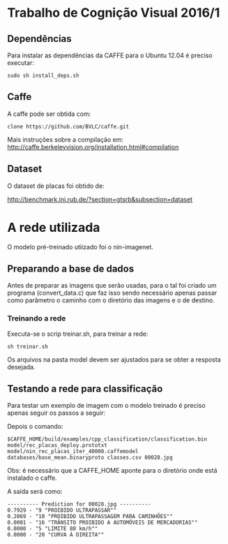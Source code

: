Trabalho de Cognição Visual 2016/1
==================================

## Dependências
Para instalar as dependências da CAFFE para o Ubuntu 12.04 é preciso executar:
	
	sudo sh install_deps.sh

## Caffe
A caffe pode ser obtida com:
	
	clone https://github.com/BVLC/caffe.git

Mais instruções sobre a compilação em: http://caffe.berkeleyvision.org/installation.html#compilation

## Dataset
O dataset de placas foi obtido de:

http://benchmark.ini.rub.de/?section=gtsrb&subsection=dataset

# A rede utilizada
O modelo pré-treinado utiizado foi o nin-imagenet.

## Preparando a base de dados
Antes de preparar as imagens que serão usadas, para o tal foi criado um programa (convert_data.c) que faz isso
sendo necessário apenas passar como parâmetro o caminho com o diretório das imagens e o de destino.


### Treinando a rede
Executa-se o scrip treinar.sh, para treinar a rede:

	sh treinar.sh
	
Os arquivos na pasta model devem ser ajustados para se obter a resposta desejada.

## Testando a rede para classificação
Para testar um exemplo de imagem com o modelo treinado é preciso apenas seguir os passos a seguir:

Depois o comando:

	$CAFFE_HOME/build/examples/cpp_classification/classification.bin model/rec_placas_deploy.prototxt model/nin_rec_placas_iter_40000.caffemodel databases/base_mean.binaryproto classes.csv 00028.jpg

Obs: é necessário que a CAFFE_HOME aponte para o diretório onde está instalado o caffe.

A saída será como:

	---------- Prediction for 00028.jpg ----------
	0.7929 - "9 "PROIBIDO ULTRAPASSAR""
	0.2069 - "10 "PROIBIDO ULTRAPASSAGEM PARA CAMINHÕES""
	0.0001 - "16 "TRÂNSITO PROIBIDO A AUTOMÓVEIS DE MERCADORIAS""
	0.0000 - "5 "LIMITE 80 km/h""
	0.0000 - "20 "CURVA À DIREITA""


